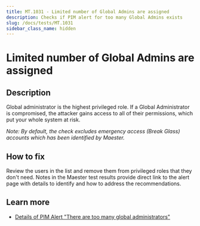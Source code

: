 ```yaml
---
title: MT.1031 - Limited number of Global Admins are assigned
description: Checks if PIM alert for too many Global Admins exists
slug: /docs/tests/MT.1031
sidebar_class_name: hidden
---
```


# Limited number of Global Admins are assigned

## Description

Global administrator is the highest privileged role. If a Global Administrator is compromised, the attacker gains access to all of their permissions, which put your whole system at risk.

_Note: By default, the check excludes emergency access (Break Glass) accounts which has been identified by Maester._

## How to fix

Review the users in the list and remove them from privileged roles that they don't need.
Notes in the Maester test results provide direct link to the alert page with details to identify and how to address the recommendations.

## Learn more

- [Details of PIM Alert "There are too many global administrators"](https://learn.microsoft.com/en-us/entra/id-governance/privileged-identity-management/pim-how-to-configure-security-alerts#there-are-too-many-global-administrators)

